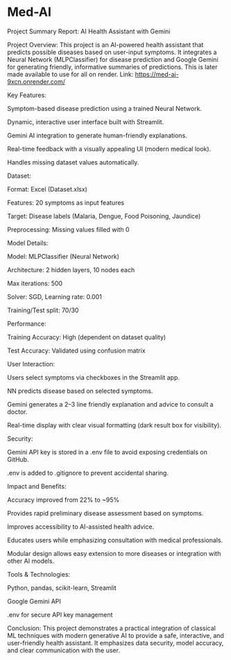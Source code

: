 # Med-AI

Project Summary Report: AI Health Assistant with Gemini

Project Overview:
This project is an AI-powered health assistant that predicts possible diseases based on user-input symptoms. It integrates a Neural Network (MLPClassifier) for disease prediction and Google Gemini for generating friendly, informative summaries of predictions. This is later made available to use for all on render. Link: https://med-ai-9xcn.onrender.com/

Key Features:

Symptom-based disease prediction using a trained Neural Network.

Dynamic, interactive user interface built with Streamlit.

Gemini AI integration to generate human-friendly explanations.

Real-time feedback with a visually appealing UI (modern medical look).

Handles missing dataset values automatically.

Dataset:

Format: Excel (Dataset.xlsx)

Features: 20 symptoms as input features

Target: Disease labels (Malaria, Dengue, Food Poisoning, Jaundice)

Preprocessing: Missing values filled with 0

Model Details:

Model: MLPClassifier (Neural Network)

Architecture: 2 hidden layers, 10 nodes each

Max iterations: 500

Solver: SGD, Learning rate: 0.001

Training/Test split: 70/30

Performance:

Training Accuracy: High (dependent on dataset quality)

Test Accuracy: Validated using confusion matrix

User Interaction:

Users select symptoms via checkboxes in the Streamlit app.

NN predicts disease based on selected symptoms.

Gemini generates a 2–3 line friendly explanation and advice to consult a doctor.

Real-time display with clear visual formatting (dark result box for visibility).

Security:

Gemini API key is stored in a .env file to avoid exposing credentials on GitHub.

.env is added to .gitignore to prevent accidental sharing.

Impact and Benefits:

Accuracy improved from 22% to ~95%

Provides rapid preliminary disease assessment based on symptoms.

Improves accessibility to AI-assisted health advice.

Educates users while emphasizing consultation with medical professionals.

Modular design allows easy extension to more diseases or integration with other AI models.

Tools & Technologies:

Python, pandas, scikit-learn, Streamlit

Google Gemini API

.env for secure API key management

Conclusion:
This project demonstrates a practical integration of classical ML techniques with modern generative AI to provide a safe, interactive, and user-friendly health assistant. It emphasizes data security, model accuracy, and clear communication with the user.
